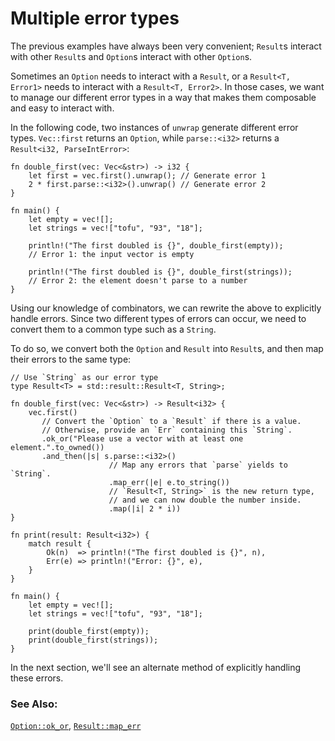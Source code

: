 # Multiple error types

The previous examples have always been very convenient; `Result`s interact 
with other `Result`s and `Option`s interact with other `Option`s. 

Sometimes an `Option` needs to interact with a `Result`, or a 
`Result<T, Error1>` needs to interact with a `Result<T, Error2>`. In those 
cases, we want to manage our different error types in a way that makes them 
composable and easy to interact with.

In the following code, two instances of `unwrap` generate different error 
types. `Vec::first` returns an `Option`, while `parse::<i32>` returns a 
`Result<i32, ParseIntError>`:

```rust,ignore
fn double_first(vec: Vec<&str>) -> i32 {
    let first = vec.first().unwrap(); // Generate error 1
    2 * first.parse::<i32>().unwrap() // Generate error 2
}

fn main() {
    let empty = vec![];
    let strings = vec!["tofu", "93", "18"];

    println!("The first doubled is {}", double_first(empty));
    // Error 1: the input vector is empty

    println!("The first doubled is {}", double_first(strings));
	// Error 2: the element doesn't parse to a number
}
```

Using our knowledge of combinators, we can rewrite the above to explicitly 
handle errors. Since two different types of errors can occur, we need to 
convert them to a common type such as a `String`.

To do so, we convert both the `Option` and `Result` into `Result`s, and 
then map their errors to the same type:

```rust,editable
// Use `String` as our error type
type Result<T> = std::result::Result<T, String>;

fn double_first(vec: Vec<&str>) -> Result<i32> {
    vec.first()
       // Convert the `Option` to a `Result` if there is a value.
       // Otherwise, provide an `Err` containing this `String`.
       .ok_or("Please use a vector with at least one element.".to_owned())
       .and_then(|s| s.parse::<i32>()
                      // Map any errors that `parse` yields to `String`.
                      .map_err(|e| e.to_string())
                      // `Result<T, String>` is the new return type, 
                      // and we can now double the number inside.
                      .map(|i| 2 * i))
}

fn print(result: Result<i32>) {
    match result {
        Ok(n)  => println!("The first doubled is {}", n),
        Err(e) => println!("Error: {}", e),
    }
}

fn main() {
    let empty = vec![];
    let strings = vec!["tofu", "93", "18"];

    print(double_first(empty));
    print(double_first(strings));
}
```

In the next section, we'll see an alternate method of explicitly handling these errors.

### See Also:

[`Option::ok_or`][okor], [`Result::map_err`][maperr]

[okor]: https://doc.rust-lang.org/std/option/enum.Option.html#method.ok_or
[maperr]: https://doc.rust-lang.org/std/result/enum.Result.html#method.map_err
